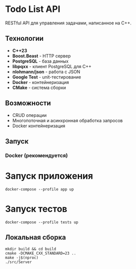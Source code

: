 # Todo List API

RESTful API для управления задачами, написанное на C++.

## Технологии

- **C++23**
- **Boost.Beast** - HTTP сервер
- **PostgreSQL** - база данных  
- **libpqxx** - клиент PostgreSQL для C++
- **nlohmann/json** - работа с JSON
- **Google Test** - unit-тестирование
- **Docker** - контейнеризация
- **CMake** - система сборки

## Возможности

- CRUD операции
- Многопоточная и асинхронная обработка запросов
- Docker контейнеризация

## Запуск

### Docker (рекомендуется)
# Запуск приложения
```
docker-compose --profile app up
```
# Запуск тестов
```
docker-compose --profile tests up
```

## Локальная сборка
```
mkdir build && cd build
cmake -DCMAKE_CXX_STANDARD=23 ..
make -j$(nproc)
./src/Server
```
